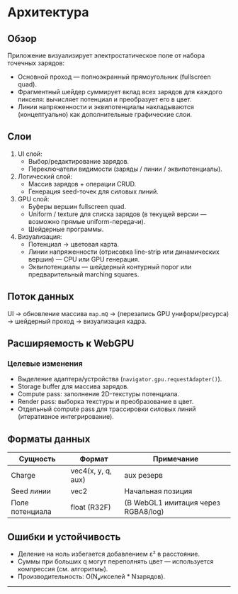 # Архитектура

## Обзор

Приложение визуализирует электростатическое поле от набора точечных зарядов:
- Основной проход — полноэкранный прямоугольник (fullscreen quad).
- Фрагментный шейдер суммирует вклад всех зарядов для каждого пикселя: вычисляет потенциал и преобразует его в цвет.
- Линии напряженности и эквипотенциалы накладываются (концептуально) как дополнительные графические слои.

## Слои

1. UI слой:
   - Выбор/редактирование зарядов.
   - Переключатели видимости (заряды / линии / эквипотенциалы).
2. Логический слой:
   - Массив зарядов + операции CRUD.
   - Генерация seed-точек для силовых линий.
3. GPU слой:
   - Буферы вершин fullscreen quad.
   - Uniform / texture для списка зарядов (в текущей версии — возможно прямые uniform-передачи).
   - Шейдерные программы.
4. Визуализация:
   - Потенциал → цветовая карта.
   - Линии напряженности (отрисовка line-strip или динамических вершин) — CPU или GPU генерация.
   - Эквипотенциалы — шейдерный контурный порог или предварительный marching squares.

## Поток данных

UI → обновление массива `map.mQ` → (перезапись GPU униформ/ресурса) → шейдерный проход → визуализация кадра.

## Расширяемость к WebGPU

### Целевые изменения
- Выделение адаптера/устройства (`navigator.gpu.requestAdapter()`).
- Storage buffer для массива зарядов.
- Compute pass: заполнение 2D-текстуры потенциала.
- Render pass: выборка текстуры и преобразование в цвет.
- Отдельный compute pass для трассировки силовых линий (итеративное интегрирование).

## Форматы данных

| Сущность | Формат | Примечание |
|----------|--------|------------|
| Charge | vec4(x, y, q, aux) | aux резерв |
| Seed линии | vec2 | Начальная позиция |
| Поле потенциала | float (R32F) | (В WebGL1 имитация через RGBA8/log) |

## Ошибки и устойчивость

- Деление на ноль избегается добавлением ε² в расстояние.
- Суммы при больших q могут переполнять цвет — используется компрессия (см. алгоритмы).
- Производительность: O(Nₚикселей * Nзарядов).

---